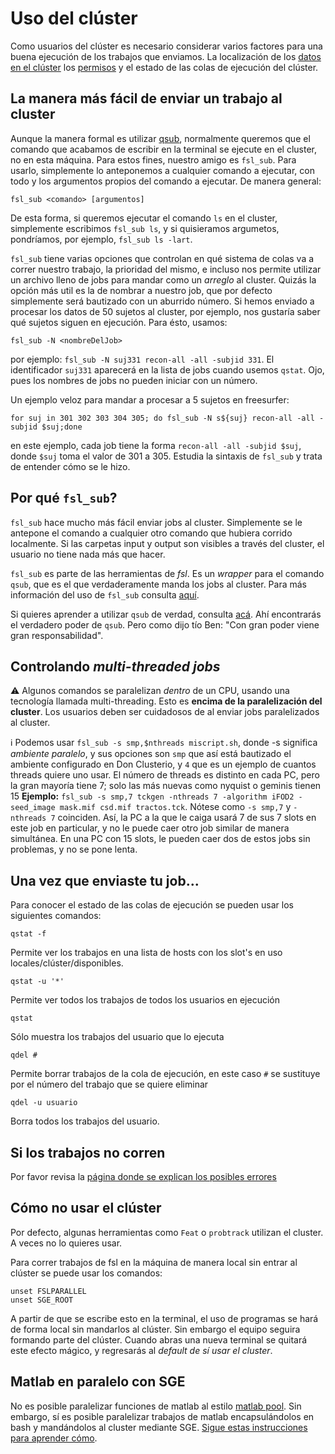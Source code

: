 Uso del clúster
===============

Como usuarios del clúster es necesario considerar varios factores para una
buena ejecución de los trabajos que enviamos. La localización de los [datos en
el clúster](https://github.com/rcruces/C-13_wiki_demo/wiki/Datos-Cluster) los [permisos](https://www.computernetworkingnotes.com/rhce-study-guide/linux-file-permission-explained-in-easy-language.html) y el estado de las
colas de ejecución del clúster.

## La manera más fácil de enviar un trabajo al cluster
Aunque la manera formal es utilizar [qsub](http://gridscheduler.sourceforge.net/htmlman/htmlman1/qsub.html), normalmente queremos que el comando que acabamos de escribir en la terminal se ejecute en el cluster, no en esta máquina. Para estos fines, nuestro amigo es `fsl_sub`. Para usarlo, simplemente lo anteponemos a cualquier comando a ejecutar, con todo y los argumentos propios del comando a ejecutar. De manera general:

```
fsl_sub <comando> [argumentos]
```


De esta forma, si queremos ejecutar el comando `ls` en el cluster, simplemente escribimos `fsl_sub ls`, y si quisieramos argumetos, pondríamos, por ejemplo, `fsl_sub ls -lart`.

`fsl_sub` tiene varias opciones que controlan en qué sistema de colas va a correr nuestro trabajo, la prioridad del mismo, e incluso nos permite utilizar un archivo lleno de jobs para mandar como un _arreglo_ al cluster. Quizás la opción más util es la de nombrar a nuestro job, que por defecto simplemente será bautizado con un aburrido número. Si hemos enviado a procesar los datos de 50 sujetos al cluster, por ejemplo, nos gustaría saber qué sujetos siguen en ejecución. Para ésto, usamos:


```
fsl_sub -N <nombreDelJob>
```


por ejemplo: `fsl_sub -N suj331 recon-all -all -subjid 331`.
El identificador `suj331` aparecerá en la lista de jobs cuando usemos
`qstat`. Ojo, pues los nombres de jobs no pueden iniciar con un número.

Un ejemplo veloz para mandar a procesar a 5 sujetos en freesurfer:

```
for suj in 301 302 303 304 305; do fsl_sub -N s${suj} recon-all -all -subjid $suj;done
```


en este ejemplo, cada job tiene la forma `recon-all -all -subjid $suj`,
donde `$suj` toma el valor de 301 a 305. Estudia la sintaxis de `fsl_sub`
y trata de entender cómo se le hizo.



## Por qué `fsl_sub`?

`fsl_sub` hace mucho más fácil enviar jobs al cluster. Simplemente se le antepone el comando a cualquier otro comando que hubiera corrido localmente. Si las carpetas input y output son visibles a través del cluster, el usuario no tiene nada más que hacer.

`fsl_sub` es parte de las herramientas de _fsl_. Es un _wrapper_ para el comando `qsub`, que es el que verdaderamente manda los jobs al cluster. Para más información del uso de `fsl_sub` consulta [aquí](https://fsl.fmrib.ox.ac.uk/fsl/fslwiki/SGE%20submission%20FAQ).

Si quieres aprender a utilizar `qsub` de verdad, consulta [acá](http://bioinformatics.mdc-berlin.de/intro2UnixandSGE/sun_grid_engine_for_beginners/how_to_submit_a_job_using_qsub.html). Ahí encontrarás el verdadero poder de `qsub`. Pero como dijo tío Ben: "Con gran poder viene gran responsabilidad".



## Controlando _multi-threaded jobs_

:warning: Algunos comandos se paralelizan _dentro_ de un CPU, usando una tecnología llamada multi-threading. Esto es **encima de la paralelización del cluster**. Los usuarios deben ser cuidadosos de al enviar jobs paralelizados al cluster. 

:information_source: Podemos usar `fsl_sub -s smp,$nthreads miscript.sh`, donde -s significa _ambiente paralelo_, y sus opciones son `smp` que así está bautizado el ambiente configurado en Don Clusterio, y `4` que es un ejemplo de cuantos threads quiere uno usar. El número de threads es distinto en cada PC, pero la gran mayoría tiene 7; solo las más nuevas como nyquist o geminis tienen 15 **Ejemplo:** `fsl_sub -s smp,7 tckgen -nthreads 7 -algorithm iFOD2 -seed_image mask.mif csd.mif tractos.tck`. Nótese como `-s smp,7` y `-nthreads 7` coinciden. Así, la PC a la que le caiga usará 7 de sus 7 slots en este job en particular, y no le puede caer otro job similar de manera simultánea. En una PC con 15 slots, le pueden caer dos de estos jobs sin problemas, y no se pone lenta.


## Una vez que enviaste tu job...

Para conocer el estado de las colas de ejecución se pueden usar los siguientes
comandos:

```
qstat -f
```
Permite ver los trabajos en una lista de hosts con los slot's en uso   
locales/clúster/disponibles.

```
qstat -u '*'
```
Permite ver todos los trabajos de todos los usuarios en ejecución


```
qstat
```
Sólo muestra los trabajos del usuario que lo ejecuta


```
qdel #
```
Permite borrar trabajos de la cola de ejecución, en este caso `#` se sustituye
por el número del trabajo que se quiere eliminar



```
qdel -u usuario
```
Borra todos los trabajos del usuario.




## Si los trabajos no corren

Por favor revisa la [página donde se explican los posibles errores](?id=errorescluster)


## Cómo no usar el clúster

Por defecto, algunas herramientas como `Feat` o `probtrack` utilizan el cluster. A veces no lo quieres usar.

Para correr trabajos de fsl en la máquina de manera local sin entrar al clúster
se puede usar los comandos:

```
unset FSLPARALLEL
unset SGE_ROOT
```
A partir de que se escribe esto en la terminal, el uso de programas se hará de forma local sin mandarlos al clúster. Sin embargo el equipo seguira formando parte del clúster. Cuando abras una nueva terminal se quitará este efecto mágico, y regresarás al *default de sí usar el cluster*.

## Matlab en paralelo con SGE

No es posible paralelizar funciones de matlab al estilo [matlab pool](https://la.mathworks.com/help/parallel-computing/parpool.html). Sin embargo, sí es posible paralelizar trabajos de matlab encapsulándolos en bash y mandándolos al cluster mediante SGE. [Sigue estas instrucciones para aprender cómo](matlabInSGE).
